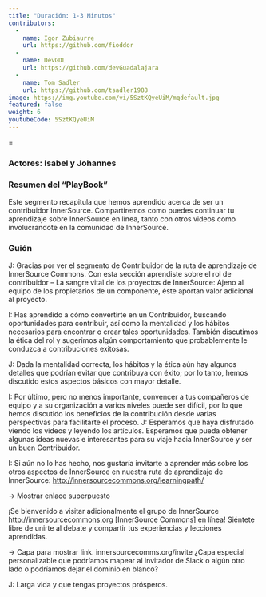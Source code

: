 ```yaml
---
title: "Duración: 1-3 Minutos"
contributors:
  - 
    name: Igor Zubiaurre
    url: https://github.com/fioddor
  - 
    name: DevGDL
    url: https://github.com/devGuadalajara
  - 
    name: Tom Sadler
    url: https://github.com/tsadler1988
image: https://img.youtube.com/vi/5SztKQyeUiM/mqdefault.jpg
featured: false
weight: 6
youtubeCode: 5SztKQyeUiM
---
```


<div id="preamble">
<div class="sectionbody">
<div class="paragraph">
<p>=</p>
</div>
</div>
</div>
<div class="sect2">
<h3 id="_actores_isabel_y_johannes">Actores: Isabel y Johannes</h3>

</div>
<div class="sect2">
<h3 id="_resumen_del_playbook">Resumen del “PlayBook”</h3>
<div class="paragraph">
<p>Este segmento recapitula que hemos aprendido acerca de ser un contribuidor InnerSource. Compartiremos como puedes continuar tu aprendizaje sobre InnerSource en línea, tanto con otros videos como involucrandote en la comunidad de InnerSource.</p>
</div>
</div>
<div class="sect2">
<h3 id="_guión">Guión</h3>
<div class="paragraph">
<p>J: Gracias por ver el segmento de Contribuidor de la ruta de aprendizaje de InnerSource Commons. Con esta sección aprendiste sobre el rol de contribuidor – La sangre vital de los proyectos de InnerSource:
Ajeno al equipo de los propietarios de un componente, éste aportan valor adicional al proyecto.</p>
</div>
<div class="paragraph">
<p>I: Has aprendido a cómo convertirte en un Contribuidor, buscando oportunidades para contribuir, así como la mentalidad y los hábitos necesarios para encontrar o crear tales oportunidades.
También discutimos la ética del rol y sugerimos algún comportamiento que probablemente le conduzca a contribuciones exitosas.</p>
</div>
<div class="paragraph">
<p>J: Dada la mentalidad correcta, los hábitos y la ética aún hay algunos detalles que podrían evitar que contribuya con éxito; por lo tanto, hemos discutido estos aspectos básicos con mayor detalle.</p>
</div>
<div class="paragraph">
<p>I: Por último, pero no menos importante, convencer a tus compañeros de equipo y a su organización a varios niveles puede ser difícil, por lo que hemos discutido los beneficios de la contribución desde varias perspectivas para facilitarte el proceso.
J: Esperamos que haya disfrutado viendo los videos y leyendo los artículos. Esperamos que pueda obtener algunas ideas nuevas e interesantes para su viaje hacia InnerSource y ser un buen Contribuidor.</p>
</div>
<div class="paragraph">
<p>I: Si aún no lo has hecho, nos gustaría invitarte a aprender más sobre los otros aspectos de InnerSource en nuestra ruta de aprendizaje de InnerSource:
<a href="http://innersourcecommons.org/learningpath/" class="bare">http://innersourcecommons.org/learningpath/</a></p>
</div>
<div class="paragraph">
<p>-&gt; Mostrar enlace superpuesto</p>
</div>
<div class="paragraph">
<p>¡Se bienvenido a visitar adicionalmente el grupo de InnerSource
<a href="http://innersourcecommons.org" class="bare">http://innersourcecommons.org</a> [InnerSource Commons] en línea!
Siéntete libre de unirte al debate y compartir tus experiencias y lecciones aprendidas.</p>
</div>
<div class="paragraph">
<p>-&gt; Capa para mostrar link. innersourcecomms.org/invite ¿Capa especial personalizable que podríamos mapear al invitador de Slack o algún otro lado o podríamos dejar el dominio en blanco?</p>
</div>
<div class="paragraph">
<p>J: Larga vida y que tengas proyectos prósperos.</p>
</div>
</div>
<!--- This file autogenerated from https://github.com/InnerSourceCommons/InnerSourceLearningPath/blob/main/scripts -->